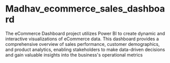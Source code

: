 # Madhav_ecommerce_sales_dashboard

The eCommerce Dashboard project utilizes Power BI to create dynamic and interactive visualizations of eCommerce data. This dashboard provides a comprehensive overview of sales performance, customer demographics, and product analytics, enabling stakeholders to make data-driven decisions and gain valuable insights into the business's operational metrics
